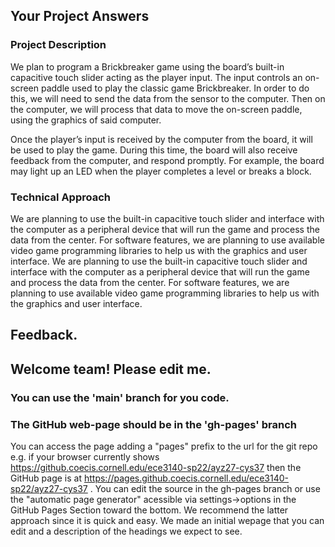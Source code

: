 ## Your Project Answers

### Project Description

We plan to program a Brickbreaker game using the board’s built-in capacitive touch slider acting as the player input. The input controls an on-screen paddle used to play the classic game Brickbreaker. In order to do this, we will need to send the data from the sensor to the computer. Then on the computer, we will process that data to move the on-screen paddle, using the graphics of said computer. 

Once the player’s input is received by the computer from the board, it will be used to play the game. During this time, the board will also receive feedback from the computer, and respond promptly. For example, the board may light up an LED when the player completes a level or breaks a block. 
### Technical Approach

We are planning to use the built-in capacitive touch slider and interface with the computer as a peripheral device that will run the game and process the data from the center. For software features, we are planning to use available video game programming libraries to help us with the graphics and user interface.
We are planning to use the built-in capacitive touch slider and interface with the computer as a peripheral device that will run the game and process the data from the center. For software features, we are planning to use available video game programming libraries to help us with the graphics and user interface.

## Feedback.

## Welcome team! Please edit me.
### You can use the 'main' branch for you code.
### The GitHub web-page should be in the 'gh-pages' branch
You can access the page adding a "pages" prefix to the url for the git repo e.g. if your browser currently shows https://github.coecis.cornell.edu/ece3140-sp22/ayz27-cys37 then the GitHub page is at https://pages.github.coecis.cornell.edu/ece3140-sp22/ayz27-cys37 . You can edit the source in the gh-pages branch or use the "automatic page generator" acessible via settings->options in the GitHub Pages Section toward the bottom. We recommend the latter approach since it is quick and easy. We made an initial wepage that you can edit and a description of the headings we expect to see.